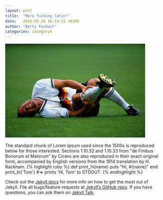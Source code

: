 ```yaml
---
layout: post
title:  "More fucking latin!"
date:   2016-05-28 16:14:15 +0100
author: "Berty Fuckwit"
categories: category4
---
```

![injury](/assets/blog1.jpg)

The standard chunk of Lorem Ipsum used since the 1500s is reproduced below for those interested. Sections 1.10.32 and 1.10.33 from<!--more--> "de Finibus Bonorum et Malorum" by Cicero are also reproduced in their exact original form, accompanied by English versions from the 1914 translation by H. Rackham.
{% highlight ruby %}
def print_hi(name)
  puts "Hi, #{name}"
end
print_hi('Tom')
#=> prints 'Hi, Tom' to STDOUT.
{% endhighlight %}

Check out the [Jekyll docs][jekyll-docs] for more info on how to get the most out of Jekyll. File all bugs/feature requests at [Jekyll’s GitHub repo][jekyll-gh]. If you have questions, you can ask them on [Jekyll Talk][jekyll-talk].

[jekyll-docs]: http://jekyllrb.com/docs/home
[jekyll-gh]:   https://github.com/jekyll/jekyll
[jekyll-talk]: https://talk.jekyllrb.com/
